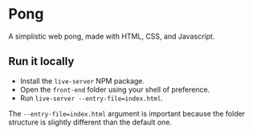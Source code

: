 # Pong
A simplistic web pong, made with HTML, CSS, and Javascript.

## Run it locally
- Install the `live-server` NPM package.
- Open the `front-end` folder using your shell of preference.
- Run `live-server --entry-file=index.html`.

The `--entry-file=index.html` argument is important because the folder structure is slightly different than the default one.
